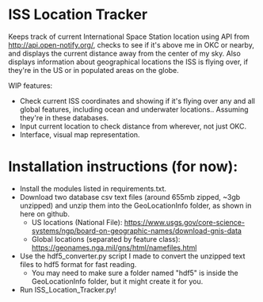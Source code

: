 # ISS Location Tracker

Keeps track of current International Space Station location using API from http://api.open-notify.org/, checks to see if it's above me in OKC or nearby, and displays the current distance away from the center of my sky. Also displays information about geographical locations the ISS is flying over, if they're in the US or in populated areas on the globe.

WIP features:

- Check current ISS coordinates and showing if it's flying over any and all global features, including ocean and underwater locations.. Assuming they're in these databases.
- Input current location to check distance from wherever, not just OKC.
- Interface, visual map representation.

# Installation instructions (for now):
- Install the modules listed in requirements.txt.
- Download two database csv text files (around 655mb zipped, ~3gb unzipped) and unzip them into the GeoLocationInfo folder, as shown in here on github.
  - US locations (National File): https://www.usgs.gov/core-science-systems/ngp/board-on-geographic-names/download-gnis-data
  - Global locations (separated by feature class): https://geonames.nga.mil/gns/html/namefiles.html
- Use the hdf5_converter.py script I made to convert the unzipped text files to hdf5 format for fast reading.
  - You may need to make sure a folder named "hdf5" is inside the GeoLocationInfo folder, but it might create it for you.
- Run ISS_Location_Tracker.py!
